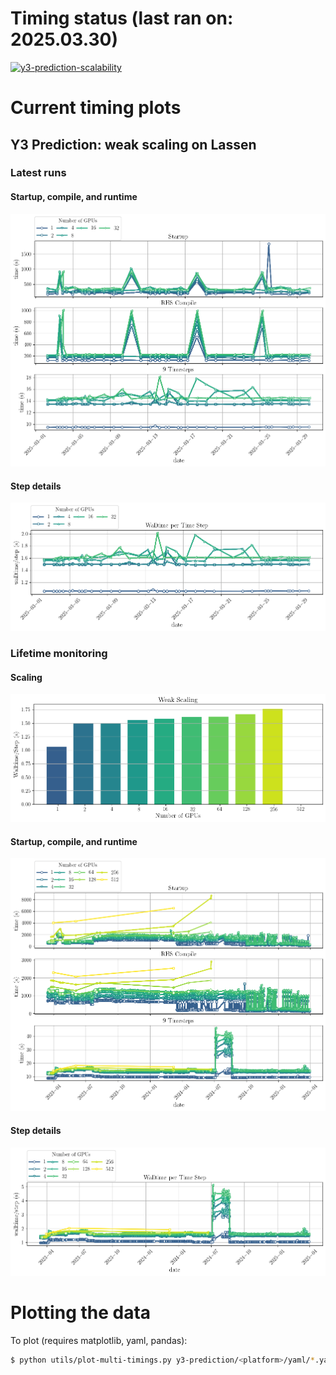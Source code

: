 # Timing status (last ran on: 2025.03.30)

[![y3-prediction-scalability](https://github.com/illinois-ceesd/timing/actions/workflows/y3-prediction-scalability.yaml/badge.svg)](https://github.com/illinois-ceesd/timing/actions/workflows/y3-prediction-scalability.yaml)

# Current timing plots

## Y3 Prediction: weak scaling on Lassen

### Latest runs
#### Startup, compile, and runtime

![Y3Prediction-scalability-full](plots/y3-prediction-scalability-recent.png)

#### Step details

![Y3Prediction-scalability-step](plots/y3-prediction-scalability-step-recent.png)

### Lifetime monitoring

#### Scaling

![Y3Prediction-weak-scaling](plots/weak_scaling_y3-prediction-scalability-step-full.png)


#### Startup, compile, and runtime

![Y3Prediction-scalability-full](plots/y3-prediction-scalability-full.png)

#### Step details

![Y3Prediction-scalability-step](plots/y3-prediction-scalability-step-full.png)


# Plotting the data

To plot (requires matplotlib, yaml, pandas):
```bash
$ python utils/plot-multi-timings.py y3-prediction/<platform>/yaml/*.yaml
```
